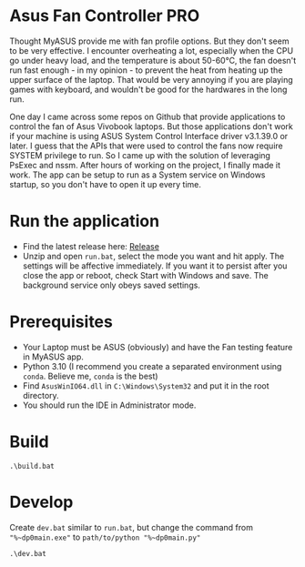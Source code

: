 # Asus Fan Controller PRO

Thought MyASUS provide me with fan profile options. But they don't seem to be very effective. I encounter overheating a lot, especially when the CPU go under heavy load, and the temperature is about 50-60°C, the fan doesn't run fast enough - in my opinion - to prevent the heat from heating up the upper surface of the laptop. That would be very annoying if you are playing games with keyboard, and wouldn't be good for the hardwares in the long run.

One day I came across some repos on Github that provide applications to control the fan of Asus Vivobook laptops. But those applications don't work if your machine is using ASUS System Control Interface driver v3.1.39.0 or later. I guess that the APIs that were used to control the fans now require SYSTEM privilege to run. So I came up with the solution of leveraging PsExec and nssm. After hours of working on the project, I finally made it work. The app can be setup to run as a System service on Windows startup, so you don't have to open it up every time.

# Run the application

- Find the latest release here: [Release](https://github.com/catan271/asus-fan-control-pro/releases)
- Unzip and open `run.bat`, select the mode you want and hit apply. The settings will be affective immediately. If you want it to persist after you close the app or reboot, check Start with Windows and save. The background service only obeys saved settings.

# Prerequisites

- Your Laptop must be ASUS (obviously) and have the Fan testing feature in MyASUS app.
- Python 3.10 (I recommend you create a separated environment using `conda`. Believe me, `conda` is the best)
- Find `AsusWinIO64.dll` in `C:\Windows\System32` and put it in the root directory.
- You should run the IDE in Administrator mode.

# Build

```
.\build.bat
```

# Develop

Create `dev.bat` similar to `run.bat`, but change the command from `"%~dp0main.exe"` to `path/to/python "%~dp0main.py"`

```
.\dev.bat
```
